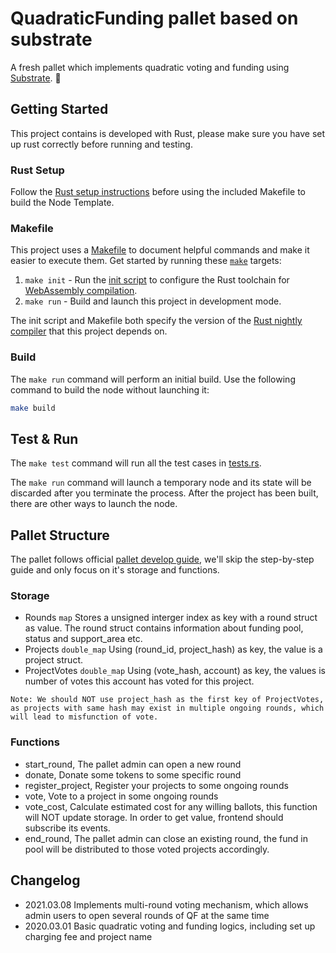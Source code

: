 # QuadraticFunding pallet based on substrate

A fresh pallet which implements quadratic voting and funding using [Substrate](https://github.com/substrate-developer-hub/substrate-node-template/tree/v2.0.1). :rocket:

## Getting Started

This project contains is developed with Rust, please make sure you have set up rust correctly before running and testing.

### Rust Setup

Follow the [Rust setup instructions](./doc/rust-setup.md) before using the included Makefile to
build the Node Template.

### Makefile

This project uses a [Makefile](Makefile) to document helpful commands and make it easier to execute
them. Get started by running these [`make`](https://www.gnu.org/software/make/manual/make.html)
targets:

1. `make init` - Run the [init script](scripts/init.sh) to configure the Rust toolchain for
   [WebAssembly compilation](https://substrate.dev/docs/en/knowledgebase/getting-started/#webassembly-compilation).
1. `make run` - Build and launch this project in development mode.

The init script and Makefile both specify the version of the
[Rust nightly compiler](https://substrate.dev/docs/en/knowledgebase/getting-started/#rust-nightly-toolchain)
that this project depends on.

### Build

The `make run` command will perform an initial build. Use the following command to build the node
without launching it:

```sh
make build
```

## Test & Run
The `make test` command will run all the test cases in [tests.rs](./pallets/quadratic-funding/src/tests.rs).  

The `make run` command will launch a temporary node and its state will be discarded after you
terminate the process. After the project has been built, there are other ways to launch the node.

## Pallet Structure
The pallet follows official [pallet develop guide](https://substrate.dev/docs/en/tutorials/build-a-dapp/pallet), we'll skip the step-by-step guide and only focus on it's storage and functions.

### Storage
- Rounds `map` Stores a unsigned interger index as key with a round struct as value. The round struct contains information about funding pool, status and support_area etc.
- Projects `double_map` Using (round_id, project_hash) as key, the value is a project struct.
- ProjectVotes `double_map` Using (vote_hash, account) as key, the values is number of votes this account has voted for this project. 
```
Note: We should NOT use project_hash as the first key of ProjectVotes, as projects with same hash may exist in multiple ongoing rounds, which will lead to misfunction of vote.
```
### Functions
- start_round, The pallet admin can open a new round
- donate, Donate some tokens to some specific round
- register_project, Register your projects to some ongoing rounds
- vote, Vote to a project in some ongoing rounds
- vote_cost, Calculate estimated cost for any willing ballots, this function will NOT update storage. In order to get value, frontend should subscribe its events.
- end_round, The pallet admin can close an existing round, the fund in pool will be distributed to those voted projects accordingly.

## Changelog
- 2021.03.08 Implements multi-round voting mechanism, which allows admin users to open several rounds of QF at the same time
- 2020.03.01 Basic quadratic voting and funding logics, including set up charging fee and project name
